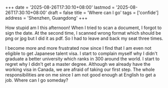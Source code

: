 +++
date = '2025-08-26T17:30:10+08:00'
lastmod = '2025-08-26T17:30:10+08:00'
draft = false
title = 'Where can I go'
tags = ['confide']
address = 'Shenzhen, Guangdong'
+++

How stupid am I this afternoon! When I tried to scan a document, I forgot to sign the date. At the second time, I scanned wrong format which should be png or jpg but I did it as pdf. So I had to leave and back my seat three times.

I become more and more frustrated now since I find that I am even not eligible to get Japanese talent visa. I start to complain myself why I didn't graduate a better university which ranks in 300 around the world. I start to regret why I didn't get a master degree. Although we already have the working visa in Canada, we are afraid of taking our first step. The whole responsibilities are on me since I am not good enough at English to get a job. Where can I go someday?